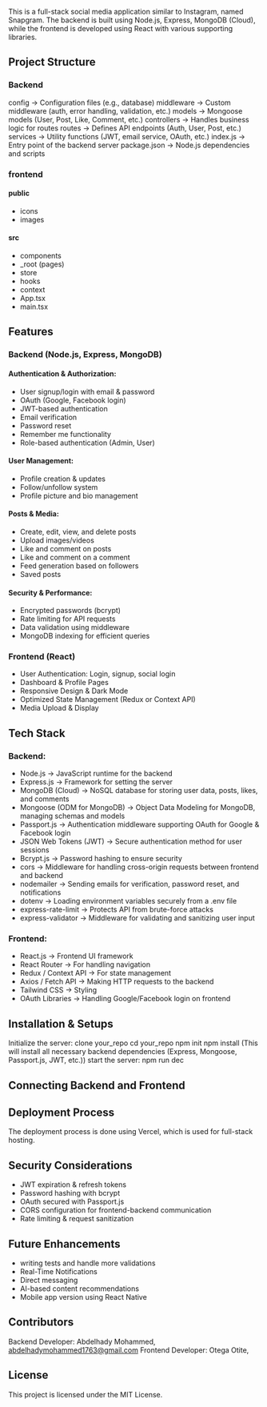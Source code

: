 This is a full-stack social media application similar to Instagram, named Snapgram. The backend is built using Node.js, Express, MongoDB (Cloud), while the frontend is developed using React with various supporting libraries.

## Project Structure
### Backend
config -> Configuration files (e.g., database)
middleware -> Custom middleware (auth, error handling, validation, etc.)
models -> Mongoose models (User, Post, Like, Comment, etc.)
controllers -> Handles business logic for routes
routes -> Defines API endpoints (Auth, User, Post, etc.)
services -> Utility functions (JWT, email service, OAuth, etc.)
index.js -> Entry point of the backend server
package.json -> Node.js dependencies and scripts

### frontend
#### public
- icons
- images
#### src
- components
- _root (pages)
- store
- hooks
- context
- App.tsx
- main.tsx

## Features
### Backend (Node.js, Express, MongoDB)
#### Authentication & Authorization:
- User signup/login with email & password
- OAuth (Google, Facebook login)
- JWT-based authentication
- Email verification
- Password reset
- Remember me functionality
- Role-based authentication (Admin, User)
#### User Management:
- Profile creation & updates
- Follow/unfollow system
- Profile picture and bio management
#### Posts & Media:
- Create, edit, view, and delete posts
- Upload images/videos
- Like and comment on posts
- Like and comment on a comment
- Feed generation based on followers
- Saved posts
#### Security & Performance:
- Encrypted passwords (bcrypt)
- Rate limiting for API requests
- Data validation using middleware
- MongoDB indexing for efficient queries

### Frontend (React)
- User Authentication: Login, signup, social login
- Dashboard & Profile Pages
- Responsive Design & Dark Mode
- Optimized State Management (Redux or Context API)
- Media Upload & Display

## Tech Stack
### Backend:
- Node.js -> JavaScript runtime for the backend
- Express.js -> Framework for setting the server
- MongoDB (Cloud) -> NoSQL database for storing user data, posts, likes, and comments
- Mongoose (ODM for MongoDB) -> Object Data Modeling for MongoDB, managing schemas and models
- Passport.js -> Authentication middleware supporting OAuth for Google & Facebook login
- JSON Web Tokens (JWT) -> Secure authentication method for user sessions
- Bcrypt.js -> Password hashing to ensure security
- cors -> Middleware for handling cross-origin requests between frontend and backend
- nodemailer -> Sending emails for verification, password reset, and notifications
- dotenv -> Loading environment variables securely from a .env file
- express-rate-limit -> Protects API from brute-force attacks
- express-validator -> Middleware for validating and sanitizing user input

### Frontend:
- React.js -> Frontend UI framework
- React Router -> For handling navigation
- Redux / Context API -> For state management
- Axios / Fetch API	-> Making HTTP requests to the backend
- Tailwind CSS -> Styling
- OAuth Libraries	-> Handling Google/Facebook login on frontend

## Installation & Setups
Initialize the server:
  clone your_repo
  cd your_repo
  npm init
  npm install (This will install all necessary backend dependencies (Express, Mongoose, Passport.js, JWT, etc.))
start the server:
  npm run dec

## Connecting Backend and Frontend

## Deployment Process
The deployment process is done using Vercel, which is used for full-stack hosting.

## Security Considerations
- JWT expiration & refresh tokens
- Password hashing with bcrypt
- OAuth secured with Passport.js
- CORS configuration for frontend-backend communication
- Rate limiting & request sanitization

## Future Enhancements
- writing tests and handle more validations
- Real-Time Notifications
- Direct messaging
- AI-based content recommendations
- Mobile app version using React Native

## Contributors
Backend Developer: Abdelhady Mohammed, abdelhadymohammed1763@gmail.com
Frontend Developer: Otega Otite, 

## License
This project is licensed under the MIT License.
